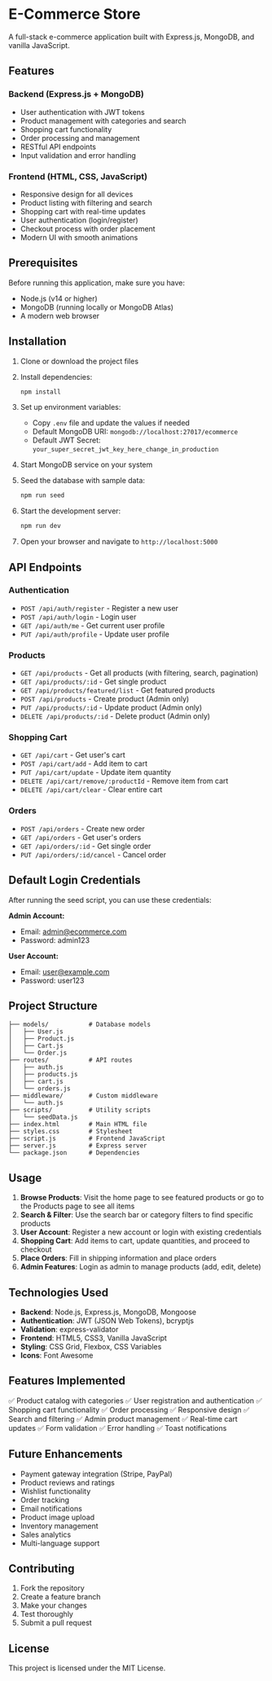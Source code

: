 # E-Commerce Store

A full-stack e-commerce application built with Express.js, MongoDB, and vanilla JavaScript.

## Features

### Backend (Express.js + MongoDB)
- User authentication with JWT tokens
- Product management with categories and search
- Shopping cart functionality
- Order processing and management
- RESTful API endpoints
- Input validation and error handling

### Frontend (HTML, CSS, JavaScript)
- Responsive design for all devices
- Product listing with filtering and search
- Shopping cart with real-time updates
- User authentication (login/register)
- Checkout process with order placement
- Modern UI with smooth animations

## Prerequisites

Before running this application, make sure you have:
- Node.js (v14 or higher)
- MongoDB (running locally or MongoDB Atlas)
- A modern web browser

## Installation

1. Clone or download the project files
2. Install dependencies:
   ```bash
   npm install
   ```

3. Set up environment variables:
   - Copy `.env` file and update the values if needed
   - Default MongoDB URI: `mongodb://localhost:27017/ecommerce`
   - Default JWT Secret: `your_super_secret_jwt_key_here_change_in_production`

4. Start MongoDB service on your system

5. Seed the database with sample data:
   ```bash
   npm run seed
   ```

6. Start the development server:
   ```bash
   npm run dev
   ```

7. Open your browser and navigate to `http://localhost:5000`

## API Endpoints

### Authentication
- `POST /api/auth/register` - Register a new user
- `POST /api/auth/login` - Login user
- `GET /api/auth/me` - Get current user profile
- `PUT /api/auth/profile` - Update user profile

### Products
- `GET /api/products` - Get all products (with filtering, search, pagination)
- `GET /api/products/:id` - Get single product
- `GET /api/products/featured/list` - Get featured products
- `POST /api/products` - Create product (Admin only)
- `PUT /api/products/:id` - Update product (Admin only)
- `DELETE /api/products/:id` - Delete product (Admin only)

### Shopping Cart
- `GET /api/cart` - Get user's cart
- `POST /api/cart/add` - Add item to cart
- `PUT /api/cart/update` - Update item quantity
- `DELETE /api/cart/remove/:productId` - Remove item from cart
- `DELETE /api/cart/clear` - Clear entire cart

### Orders
- `POST /api/orders` - Create new order
- `GET /api/orders` - Get user's orders
- `GET /api/orders/:id` - Get single order
- `PUT /api/orders/:id/cancel` - Cancel order

## Default Login Credentials

After running the seed script, you can use these credentials:

**Admin Account:**
- Email: admin@ecommerce.com
- Password: admin123

**User Account:**
- Email: user@example.com
- Password: user123

## Project Structure

```
├── models/           # Database models
│   ├── User.js
│   ├── Product.js
│   ├── Cart.js
│   └── Order.js
├── routes/           # API routes
│   ├── auth.js
│   ├── products.js
│   ├── cart.js
│   └── orders.js
├── middleware/       # Custom middleware
│   └── auth.js
├── scripts/          # Utility scripts
│   └── seedData.js
├── index.html        # Main HTML file
├── styles.css        # Stylesheet
├── script.js         # Frontend JavaScript
├── server.js         # Express server
└── package.json      # Dependencies
```

## Usage

1. **Browse Products**: Visit the home page to see featured products or go to the Products page to see all items
2. **Search & Filter**: Use the search bar or category filters to find specific products
3. **User Account**: Register a new account or login with existing credentials
4. **Shopping Cart**: Add items to cart, update quantities, and proceed to checkout
5. **Place Orders**: Fill in shipping information and place orders
6. **Admin Features**: Login as admin to manage products (add, edit, delete)

## Technologies Used

- **Backend**: Node.js, Express.js, MongoDB, Mongoose
- **Authentication**: JWT (JSON Web Tokens), bcryptjs
- **Validation**: express-validator
- **Frontend**: HTML5, CSS3, Vanilla JavaScript
- **Styling**: CSS Grid, Flexbox, CSS Variables
- **Icons**: Font Awesome

## Features Implemented

✅ Product catalog with categories
✅ User registration and authentication
✅ Shopping cart functionality
✅ Order processing
✅ Responsive design
✅ Search and filtering
✅ Admin product management
✅ Real-time cart updates
✅ Form validation
✅ Error handling
✅ Toast notifications

## Future Enhancements

- Payment gateway integration (Stripe, PayPal)
- Product reviews and ratings
- Wishlist functionality
- Order tracking
- Email notifications
- Product image upload
- Inventory management
- Sales analytics
- Multi-language support

## Contributing

1. Fork the repository
2. Create a feature branch
3. Make your changes
4. Test thoroughly
5. Submit a pull request

## License

This project is licensed under the MIT License.
